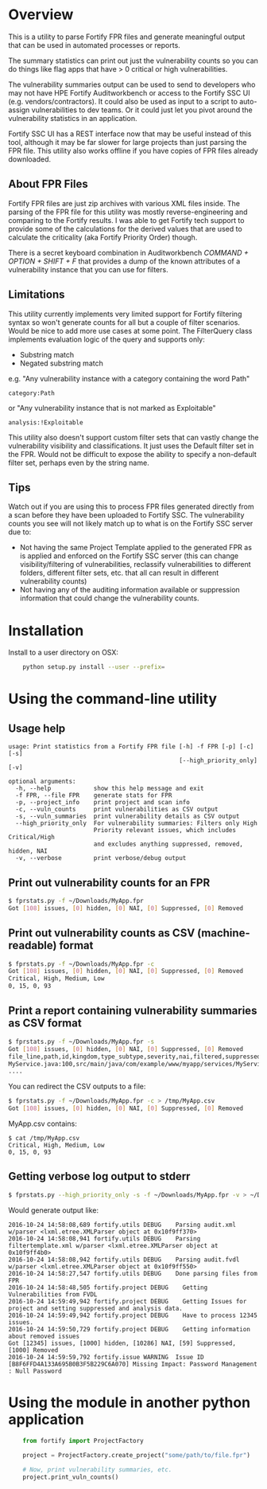
Overview
========

This is a utility to parse Fortify FPR files and generate meaningful output that can be used in automated processes or reports.

The summary statistics can print out just the vulnerability counts so you can do things like flag apps that have > 0 critical or high vulnerabilities.

The vulnerability summaries output can be used to send to developers who may not have HPE Fortify Auditworkbench or access to the Fortify SSC UI (e.g. vendors/contractors).  It could also be used as input to a script to auto-assign vulnerabilities to dev teams.  Or it could just let you pivot around the vulnerability statistics in an application.

Fortify SSC UI has a REST interface now that may be useful instead of this tool, although it may be far slower for large projects than just parsing the FPR file.  This utility also works offline if you have copies of FPR files already downloaded.

About FPR Files
-----

Fortify FPR files are just zip archives with various XML files inside.  The parsing of the FPR file for this utility was mostly reverse-engineering and comparing to the Fortify results.  I was able to get Fortify tech support to provide some of the calculations for the derived values that are used to calculate the criticality (aka Fortify Priority Order) though.

There is a secret keyboard combination in Auditworkbench *COMMAND + OPTION + SHIFT + F* that provides a dump of the known attributes of a vulnerability instance that you can use for filters.

Limitations
----

This utility currently implements very limited support for Fortify filtering syntax so won't generate counts for all but a couple of filter scenarios.  Would be nice to add more use cases at some point.  The FilterQuery class implements evaluation logic of the query and supports only:

* Substring match
* Negated substring match

e.g. "Any vulnerability instance with a category containing the word Path"

```
category:Path
```

or "Any vulnerability instance that is not marked as Exploitable"

```
analysis:!Exploitable
```

This utility also doesn't support custom filter sets that can vastly change the vulnerability visibility and classifications.  It just uses the Default filter set in the FPR.  Would not be difficult to expose the ability to specify a non-default filter set, perhaps even by the string name.

Tips
----

Watch out if you are using this to process FPR files generated directly from a scan before they have been uploaded to Fortify SSC.  The vulnerability counts you see will not likely match up to what is on the Fortify SSC server due to:

* Not having the same Project Template applied to the generated FPR as is applied and enforced on the Fortify SSC server (this can change visibility/filtering of vulnerabilities, reclassify vulnerabilities to different folders, different filter sets, etc. that all can result in different vulnerability counts)
* Not having any of the auditing information available or suppression information that could change the vulnerability counts.

Installation
============

Install to a user directory on OSX:
```bash
	python setup.py install --user --prefix=
```

Using the command-line utility
================

Usage help
---------

```
usage: Print statistics from a Fortify FPR file [-h] -f FPR [-p] [-c] [-s]
                                                [--high_priority_only] [-v]

optional arguments:
  -h, --help            show this help message and exit
  -f FPR, --file FPR    generate stats for FPR
  -p, --project_info    print project and scan info
  -c, --vuln_counts     print vulnerabilities as CSV output
  -s, --vuln_summaries  print vulnerability details as CSV output
  --high_priority_only  For vulnerability summaries: Filters only High
                        Priority relevant issues, which includes Critical/High
                        and excludes anything suppressed, removed, hidden, NAI
  -v, --verbose         print verbose/debug output
```

Print out vulnerability counts for an FPR
------

```bash
$ fprstats.py -f ~/Downloads/MyApp.fpr 
Got [108] issues, [0] hidden, [0] NAI, [0] Suppressed, [0] Removed
```

Print out vulnerability counts as CSV (machine-readable) format
------

```bash
$ fprstats.py -f ~/Downloads/MyApp.fpr -c
Got [108] issues, [0] hidden, [0] NAI, [0] Suppressed, [0] Removed
Critical, High, Medium, Low
0, 15, 0, 93
```

Print a report containing vulnerability summaries as CSV format
-----

```bash
$ fprstats.py -f ~/Downloads/MyApp.fpr -s
Got [108] issues, [0] hidden, [0] NAI, [0] Suppressed, [0] Removed
file_line,path,id,kingdom,type_subtype,severity,nai,filtered,suppressed,removed
MyService.java:100,src/main/java/com/example/www/myapp/services/MyService.java,1BE7DEE63734F7EC117948FACE57A977,Errors,Poor Error Handling: Overly Broad Throws,Low,False,V,False,False
....
```

You can redirect the CSV outputs to a file:

```bash
$ fprstats.py -f ~/Downloads/MyApp.fpr -c > /tmp/MyApp.csv
Got [108] issues, [0] hidden, [0] NAI, [0] Suppressed, [0] Removed
```

MyApp.csv contains:

```
$ cat /tmp/MyApp.csv
Critical, High, Medium, Low
0, 15, 0, 93
```

Getting verbose log output to stderr
-----

```bash
$ fprstats.py --high_priority_only -s -f ~/Downloads/MyApp.fpr -v > ~/Downloads/expweb-high-priority.csv 
```

Would generate output like:

```
2016-10-24 14:58:08,689 fortify.utils DEBUG    Parsing audit.xml w/parser <lxml.etree.XMLParser object at 0x10f9ff370>
2016-10-24 14:58:08,941 fortify.utils DEBUG    Parsing filtertemplate.xml w/parser <lxml.etree.XMLParser object at 0x10f9ff4b0>
2016-10-24 14:58:08,942 fortify.utils DEBUG    Parsing audit.fvdl w/parser <lxml.etree.XMLParser object at 0x10f9ff550>
2016-10-24 14:58:27,547 fortify.utils DEBUG    Done parsing files from FPR
2016-10-24 14:58:48,505 fortify.project DEBUG    Getting Vulnerabilities from FVDL
2016-10-24 14:59:49,942 fortify.project DEBUG    Getting Issues for project and setting suppressed and analysis data.
2016-10-24 14:59:49,942 fortify.project DEBUG    Have to process 12345 issues.
2016-10-24 14:59:50,729 fortify.project DEBUG    Getting information about removed issues
Got [12345] issues, [1000] hidden, [10286] NAI, [59] Suppressed, [1000] Removed
2016-10-24 14:59:59,792 fortify.issue WARNING  Issue ID [B8F6FFD4A133A695B0B3F5B229C6A070] Missing Impact: Password Management : Null Password
```

Using the module in another python application
================
```python
	from fortify import ProjectFactory

	project = ProjectFactory.create_project("some/path/to/file.fpr")
    
    # Now, print vulnerability summaries, etc.
    project.print_vuln_counts()
```
